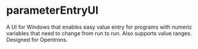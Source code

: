 # parameterEntryUI
A UI for Windows that enables easy value entry for programs with numeric variables that need to change from run to run. Also supports value ranges. Designed for Opentrons.
